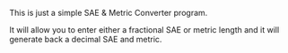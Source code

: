 This is just a simple SAE & Metric Converter program.

It will allow you to enter either a fractional SAE or metric length and it will generate back a decimal SAE and metric.
